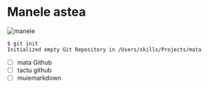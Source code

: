 # Manele astea


![manele](https://octodex.github.com/images/yaktocat.png)


```
$ git init
Initialized empty Git Repository in /Users/skills/Projects/mata
```

- [ ] mata Github
- [ ] tactu github
- [ ] muiemarkdown
